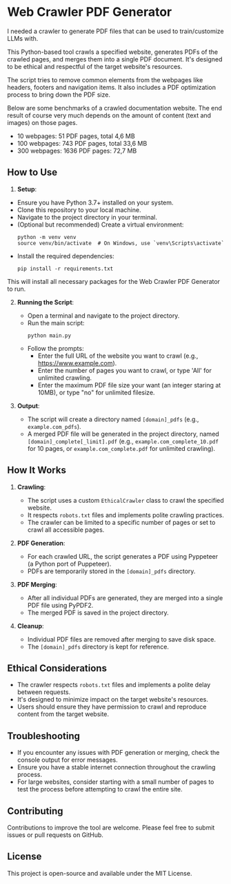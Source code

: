 # Web Crawler PDF Generator

I needed a crawler to generate PDF files that can be used to train/customize LLMs with.

This Python-based tool crawls a specified website, generates PDFs of the crawled pages, and merges them into a single PDF document. It's designed to be ethical and respectful of the target website's resources.

The script tries to remove common elements from the webpages like headers, footers and navigation items. It also includes a PDF optimization process to bring down the PDF size.

Below are some benchmarks of a crawled documentation website. The end result of course very much depends on the amount of content (text and images) on those pages.
- 10 webpages: 51 PDF pages, total 4,6 MB
- 100 webpages: 743 PDF pages, total 33,6 MB
- 300 webpages: 1636 PDF pages: 72,7 MB

## How to Use

1. **Setup**:
 - Ensure you have Python 3.7+ installed on your system.
 - Clone this repository to your local machine.
 - Navigate to the project directory in your terminal.
 - (Optional but recommended) Create a virtual environment:
   ```
   python -m venv venv
   source venv/bin/activate  # On Windows, use `venv\Scripts\activate`
   ```
 - Install the required dependencies:
   ```
   pip install -r requirements.txt
   ```

This will install all necessary packages for the Web Crawler PDF Generator to run.

2. **Running the Script**:
   - Open a terminal and navigate to the project directory.
   - Run the main script:
     ```
     python main.py
     ```
   - Follow the prompts:
     - Enter the full URL of the website you want to crawl (e.g., https://www.example.com).
     - Enter the number of pages you want to crawl, or type 'All' for unlimited crawling.
     - Enter the maximum PDF file size your want (an integer staring at 10MB), or type "no" for unlimited filesize.

3. **Output**:
   - The script will create a directory named `[domain]_pdfs` (e.g., `example.com_pdfs`).
   - A merged PDF file will be generated in the project directory, named `[domain]_complete[_limit].pdf` (e.g., `example.com_complete_10.pdf` for 10 pages, or `example.com_complete.pdf` for unlimited crawling).

## How It Works

1. **Crawling**: 
   - The script uses a custom `EthicalCrawler` class to crawl the specified website.
   - It respects `robots.txt` files and implements polite crawling practices.
   - The crawler can be limited to a specific number of pages or set to crawl all accessible pages.

2. **PDF Generation**:
   - For each crawled URL, the script generates a PDF using Pyppeteer (a Python port of Puppeteer).
   - PDFs are temporarily stored in the `[domain]_pdfs` directory.

3. **PDF Merging**:
   - After all individual PDFs are generated, they are merged into a single PDF file using PyPDF2.
   - The merged PDF is saved in the project directory.

4. **Cleanup**:
   - Individual PDF files are removed after merging to save disk space.
   - The `[domain]_pdfs` directory is kept for reference.

## Ethical Considerations

- The crawler respects `robots.txt` files and implements a polite delay between requests.
- It's designed to minimize impact on the target website's resources.
- Users should ensure they have permission to crawl and reproduce content from the target website.

## Troubleshooting

- If you encounter any issues with PDF generation or merging, check the console output for error messages.
- Ensure you have a stable internet connection throughout the crawling process.
- For large websites, consider starting with a small number of pages to test the process before attempting to crawl the entire site.

## Contributing

Contributions to improve the tool are welcome. Please feel free to submit issues or pull requests on GitHub.

## License

This project is open-source and available under the MIT License.
